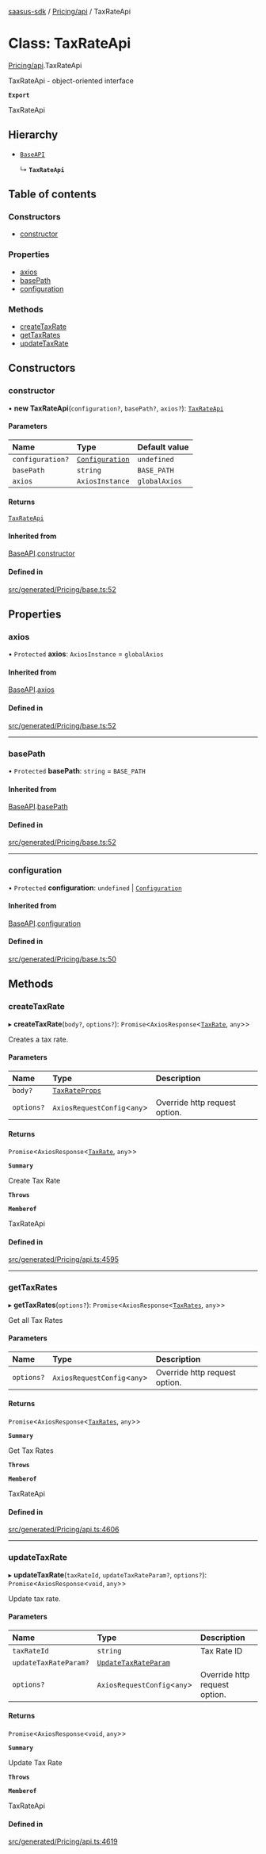 [saasus-sdk](../README.md) / [Pricing/api](../modules/Pricing_api.md) / TaxRateApi

# Class: TaxRateApi

[Pricing/api](../modules/Pricing_api.md).TaxRateApi

TaxRateApi - object-oriented interface

**`Export`**

TaxRateApi

## Hierarchy

- [`BaseAPI`](Pricing_base.BaseAPI.md)

  ↳ **`TaxRateApi`**

## Table of contents

### Constructors

- [constructor](Pricing_api.TaxRateApi.md#constructor)

### Properties

- [axios](Pricing_api.TaxRateApi.md#axios)
- [basePath](Pricing_api.TaxRateApi.md#basepath)
- [configuration](Pricing_api.TaxRateApi.md#configuration)

### Methods

- [createTaxRate](Pricing_api.TaxRateApi.md#createtaxrate)
- [getTaxRates](Pricing_api.TaxRateApi.md#gettaxrates)
- [updateTaxRate](Pricing_api.TaxRateApi.md#updatetaxrate)

## Constructors

### constructor

• **new TaxRateApi**(`configuration?`, `basePath?`, `axios?`): [`TaxRateApi`](Pricing_api.TaxRateApi.md)

#### Parameters

| Name | Type | Default value |
| :------ | :------ | :------ |
| `configuration?` | [`Configuration`](Pricing_configuration.Configuration.md) | `undefined` |
| `basePath` | `string` | `BASE_PATH` |
| `axios` | `AxiosInstance` | `globalAxios` |

#### Returns

[`TaxRateApi`](Pricing_api.TaxRateApi.md)

#### Inherited from

[BaseAPI](Pricing_base.BaseAPI.md).[constructor](Pricing_base.BaseAPI.md#constructor)

#### Defined in

[src/generated/Pricing/base.ts:52](https://github.com/saasus-platform/saasus-sdk-javascript/blob/c6c266c/src/generated/Pricing/base.ts#L52)

## Properties

### axios

• `Protected` **axios**: `AxiosInstance` = `globalAxios`

#### Inherited from

[BaseAPI](Pricing_base.BaseAPI.md).[axios](Pricing_base.BaseAPI.md#axios)

#### Defined in

[src/generated/Pricing/base.ts:52](https://github.com/saasus-platform/saasus-sdk-javascript/blob/c6c266c/src/generated/Pricing/base.ts#L52)

___

### basePath

• `Protected` **basePath**: `string` = `BASE_PATH`

#### Inherited from

[BaseAPI](Pricing_base.BaseAPI.md).[basePath](Pricing_base.BaseAPI.md#basepath)

#### Defined in

[src/generated/Pricing/base.ts:52](https://github.com/saasus-platform/saasus-sdk-javascript/blob/c6c266c/src/generated/Pricing/base.ts#L52)

___

### configuration

• `Protected` **configuration**: `undefined` \| [`Configuration`](Pricing_configuration.Configuration.md)

#### Inherited from

[BaseAPI](Pricing_base.BaseAPI.md).[configuration](Pricing_base.BaseAPI.md#configuration)

#### Defined in

[src/generated/Pricing/base.ts:50](https://github.com/saasus-platform/saasus-sdk-javascript/blob/c6c266c/src/generated/Pricing/base.ts#L50)

## Methods

### createTaxRate

▸ **createTaxRate**(`body?`, `options?`): `Promise`\<`AxiosResponse`\<[`TaxRate`](../interfaces/Pricing_api.TaxRate.md), `any`\>\>

Creates a tax rate.

#### Parameters

| Name | Type | Description |
| :------ | :------ | :------ |
| `body?` | [`TaxRateProps`](../interfaces/Pricing_api.TaxRateProps.md) |  |
| `options?` | `AxiosRequestConfig`\<`any`\> | Override http request option. |

#### Returns

`Promise`\<`AxiosResponse`\<[`TaxRate`](../interfaces/Pricing_api.TaxRate.md), `any`\>\>

**`Summary`**

Create Tax Rate

**`Throws`**

**`Memberof`**

TaxRateApi

#### Defined in

[src/generated/Pricing/api.ts:4595](https://github.com/saasus-platform/saasus-sdk-javascript/blob/c6c266c/src/generated/Pricing/api.ts#L4595)

___

### getTaxRates

▸ **getTaxRates**(`options?`): `Promise`\<`AxiosResponse`\<[`TaxRates`](../interfaces/Pricing_api.TaxRates.md), `any`\>\>

Get all Tax Rates

#### Parameters

| Name | Type | Description |
| :------ | :------ | :------ |
| `options?` | `AxiosRequestConfig`\<`any`\> | Override http request option. |

#### Returns

`Promise`\<`AxiosResponse`\<[`TaxRates`](../interfaces/Pricing_api.TaxRates.md), `any`\>\>

**`Summary`**

Get Tax Rates

**`Throws`**

**`Memberof`**

TaxRateApi

#### Defined in

[src/generated/Pricing/api.ts:4606](https://github.com/saasus-platform/saasus-sdk-javascript/blob/c6c266c/src/generated/Pricing/api.ts#L4606)

___

### updateTaxRate

▸ **updateTaxRate**(`taxRateId`, `updateTaxRateParam?`, `options?`): `Promise`\<`AxiosResponse`\<`void`, `any`\>\>

Update tax rate.

#### Parameters

| Name | Type | Description |
| :------ | :------ | :------ |
| `taxRateId` | `string` | Tax Rate ID |
| `updateTaxRateParam?` | [`UpdateTaxRateParam`](../interfaces/Pricing_api.UpdateTaxRateParam.md) |  |
| `options?` | `AxiosRequestConfig`\<`any`\> | Override http request option. |

#### Returns

`Promise`\<`AxiosResponse`\<`void`, `any`\>\>

**`Summary`**

Update Tax Rate

**`Throws`**

**`Memberof`**

TaxRateApi

#### Defined in

[src/generated/Pricing/api.ts:4619](https://github.com/saasus-platform/saasus-sdk-javascript/blob/c6c266c/src/generated/Pricing/api.ts#L4619)
